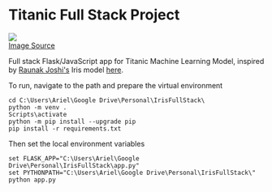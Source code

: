 # Titanic Full Stack Project

<img src="https://upload.wikimedia.org/wikipedia/commons/thumb/f/fd/RMS_Titanic_3.jpg/1200px-RMS_Titanic_3.jpg"><br>
<a href="https://en.wikipedia.org/wiki/Titanic">Image Source</a>

Full stack Flask/JavaScript app for Titanic Machine Learning Model, inspired by <a href="https://www.youtube.com/c/RaunakJoshi">Raunak Joshi's</a> Iris model <a href="https://youtu.be/T04bv-f_qXE">here</a>.

To run, navigate to the path and prepare the virtual environment
```
cd C:\Users\Ariel\Google Drive\Personal\IrisFullStack\
python -m venv .
Scripts\activate
python -m pip install --upgrade pip
pip install -r requirements.txt
```

Then set the local environment variables
```
set FLASK_APP="C:\Users\Ariel\Google Drive\Personal\IrisFullStack\app.py"
set PYTHONPATH="C:\Users\Ariel\Google Drive\Personal\IrisFullStack\"
python app.py

```